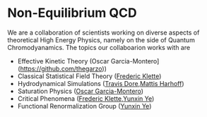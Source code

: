 # Non-Equilibrium QCD

We are a collaboration of scientists working on diverse aspects of theoretical High Energy Physics, namely on the side of Quantum Chromodyanamics.
The topics our collaboarion works with are

* Effective Kinetic Theory (Oscar Garcia-Montero](https://github.com/thegarzo))
* Classical Statistical Field Theory ([Frederic Klette](https://github.com/fklette)) 
* Hydrodynamical Simulations ([Travis Dore](https://github.com/tdore738),[Mattis Harhoff](https://github.com/mharhoff))
* Saturation Physics ([Oscar Garcia-Montero](https://github.com/thegarzo))
* Critical Phenomena ([Frederic Klette](https://github.com/fklette),[Yunxin Ye](https://github.com/yeyunxin))
* Functional Renormalization Group ([Yunxin Ye](https://github.com/yeyunxin))  
